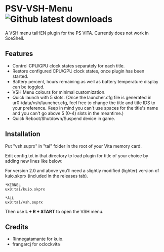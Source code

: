 # PSV-VSH-Menu ![Github latest downloads](https://img.shields.io/github/downloads/joel16/PSV-VSH-Menu/total.svg)
A VSH menu taiHEN plugin for the PS VITA. Currently does not work in SceShell.

Features
--------------------------------------------------------------------------------
- Control CPU/GPU clock states separately for each title.
- Restore configured CPU/GPU clock states, once plugin has been started.
- Battery percent, hours remaining as well as battery temperature display can be toggled.
- VSH Menu colours for minimal customization.
- Quick launch with 5 slots. (Once the launcher.cfg file is generated in ur0:/data/vsh/launcher.cfg, feel free to change the title and title IDS to your preference. Keep in mind you can't use spaces for the title's name and you can't go above 5 (0-4) slots in the meantime.)
- Quick Reboot/Shutdown/Suspend device in game.

Installation
--------------------------------------------------------------------------------

Put "vsh.suprx" in "tai" folder in the root of your Vita memory card.

Edit config.txt in that directory to load plugin for title of your choice by adding new lines like below:

For version 2.0 and above you'll need a slightly modified (lighter) version of kuio.skprx (included in the releases tab).

```text
*KERNEL
ux0:tai/kuio.skprx

*ALL
ux0:tai/vsh.suprx
```

Then use **L + R + START** to open the VSH menu.

Credits
--------------------------------------------------------------------------------

- Rinnegatamante for kuio.
- frangarcj for oclockvita

